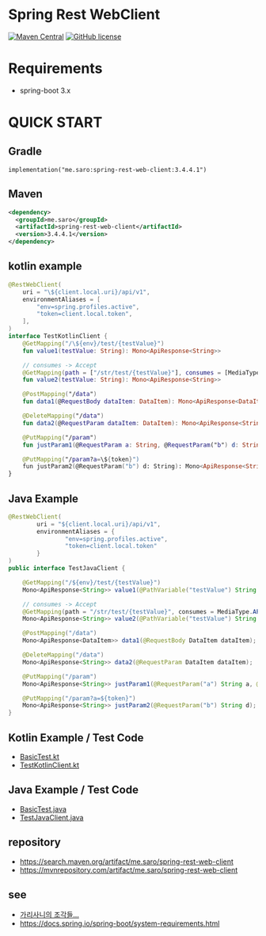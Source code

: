 # Spring Rest WebClient
[![Maven Central](https://maven-badges.herokuapp.com/maven-central/me.saro/spring-rest-web-client/badge.svg)](https://maven-badges.herokuapp.com/maven-central/me.saro/spring-rest-web-client)
[![GitHub license](https://img.shields.io/github/license/saro-lab/spring-rest-web-client.svg)](https://github.com/saro-lab/spring-rest-web-client/blob/master/LICENSE)

# Requirements
- spring-boot 3.x

# QUICK START

## Gradle
```
implementation("me.saro:spring-rest-web-client:3.4.4.1")
```

## Maven
``` xml
<dependency>
  <groupId>me.saro</groupId>
  <artifactId>spring-rest-web-client</artifactId>
  <version>3.4.4.1</version>
</dependency>
```

## kotlin example
``` kotlin
@RestWebClient(
    uri = "\${client.local.uri}/api/v1",
    environmentAliases = [
        "env=spring.profiles.active",
        "token=client.local.token",
    ],
)
interface TestKotlinClient {
    @GetMapping("/\${env}/test/{testValue}")
    fun value1(testValue: String): Mono<ApiResponse<String>>

    // consumes -> Accept
    @GetMapping(path = ["/str/test/{testValue}"], consumes = [MediaType.APPLICATION_JSON_VALUE])
    fun value2(testValue: String): Mono<ApiResponse<String>>

    @PostMapping("/data")
    fun data1(@RequestBody dataItem: DataItem): Mono<ApiResponse<DataItem>>

    @DeleteMapping("/data")
    fun data2(@RequestParam dataItem: DataItem): Mono<ApiResponse<String>>

    @PutMapping("/param")
    fun justParam1(@RequestParam a: String, @RequestParam("b") d: String): Mono<ApiResponse<String>>

    @PutMapping("/param?a=\${token}")
    fun justParam2(@RequestParam("b") d: String): Mono<ApiResponse<String>>
}
```

## Java Example
``` java
@RestWebClient(
        uri = "${client.local.uri}/api/v1",
        environmentAliases = {
                "env=spring.profiles.active",
                "token=client.local.token"
        }
)
public interface TestJavaClient {

    @GetMapping("/${env}/test/{testValue}")
    Mono<ApiResponse<String>> value1(@PathVariable("testValue") String testValue);

    // consumes -> Accept
    @GetMapping(path = "/str/test/{testValue}", consumes = MediaType.APPLICATION_JSON_VALUE)
    Mono<ApiResponse<String>> value2(@PathVariable("testValue") String testValue);

    @PostMapping("/data")
    Mono<ApiResponse<DataItem>> data1(@RequestBody DataItem dataItem);

    @DeleteMapping("/data")
    Mono<ApiResponse<String>> data2(@RequestParam DataItem dataItem);

    @PutMapping("/param")
    Mono<ApiResponse<String>> justParam1(@RequestParam("a") String a, @RequestParam("b") String d);

    @PutMapping("/param?a=${token}")
    Mono<ApiResponse<String>> justParam2(@RequestParam("b") String d);
}
```

## Kotlin Example / Test Code
- [BasicTest.kt](src/test/kotlin/ktest/BasicTest.kt)
- [TestKotlinClient.kt](src/test/kotlin/ktest/TestKotlinClient.kt)

## Java Example / Test Code
- [BasicTest.java](src/test/java/jtest/BasicTest.java)
- [TestJavaClient.java](src/test/java/jtest/TestJavaClient.java)

## repository
- https://search.maven.org/artifact/me.saro/spring-rest-web-client
- https://mvnrepository.com/artifact/me.saro/spring-rest-web-client

## see
- [가리사니의 조각들...](https://gs.saro.me)
- https://docs.spring.io/spring-boot/system-requirements.html


